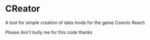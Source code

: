 # CReator
A tool for simple creation of data mods for the game Cosmic Reach

Please don't bully me for this code thanks
